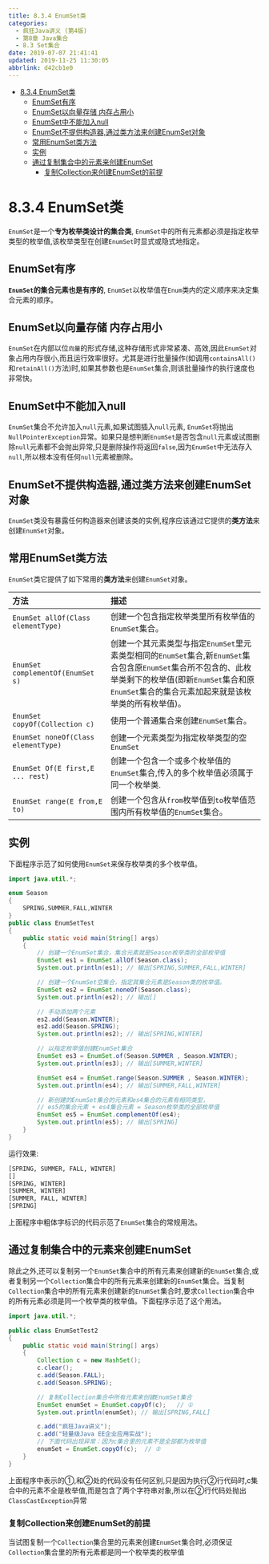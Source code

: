 ```yaml
---
title: 8.3.4 EnumSet类
categories: 
  - 疯狂Java讲义 (第4版)
  - 第8章 Java集合
  - 8.3 Set集合
date: 2019-07-07 21:41:41
updated: 2019-11-25 11:30:05
abbrlink: d42cb1e0
---
```

<div id='my_toc'>

- [8.3.4 EnumSet类](/JavaReadingNotes/d42cb1e0/#8-3-4-EnumSet类)
    - [EnumSet有序](/JavaReadingNotes/d42cb1e0/#EnumSet有序)
    - [EnumSet以向量存储 内存占用小](/JavaReadingNotes/d42cb1e0/#EnumSet以向量存储-内存占用小)
    - [EnumSet中不能加入null](/JavaReadingNotes/d42cb1e0/#EnumSet中不能加入null)
    - [EnumSet不提供构造器,通过类方法来创建EnumSet对象](/JavaReadingNotes/d42cb1e0/#EnumSet不提供构造器,通过类方法来创建EnumSet对象)
    - [常用EnumSet类方法](/JavaReadingNotes/d42cb1e0/#常用EnumSet类方法)
    - [实例](/JavaReadingNotes/d42cb1e0/#实例)
    - [通过复制集合中的元素来创建EnumSet](/JavaReadingNotes/d42cb1e0/#通过复制集合中的元素来创建EnumSet)
        - [复制Collection来创建EnumSet的前提](/JavaReadingNotes/d42cb1e0/#复制Collection来创建EnumSet的前提)

</div>
<!--more-->
<script>if (navigator.platform.toLowerCase() == 'win32'){document.getElementById('my_toc').style.display = 'none';}</script>

<!--end-->
<!--SSTStart-->
# 8.3.4 EnumSet类 #
`EnumSet`是一个**专为枚举类设计的集合类**, `EnumSet`中的所有元素都必须是指定枚举类型的枚举值,该枚举类型在创建`EnumSet`时显式或隐式地指定。
## EnumSet有序 ##
 **`EnumSet`的集合元素也是有序的**, `EnumSet`以枚举值在`Enum`类内的定义顺序来决定集合元素的顺序。
## EnumSet以向量存储 内存占用小 ##
`EnumSet`在内部以位`向量`的形式存储,这种存储形式非常紧凑、高效,因此`EnumSet`对象占用内存很小,而且运行效率很好。尤其是进行批量操作(如调用`containsAll()`和`retainAll()`方法)时,如果其参数也是`EnumSet`集合,则该批量操作的执行速度也非常快。
## EnumSet中不能加入null ##
`EnumSet`集合不允许加入`null`元素,如果试图插入`null`元素, `EnumSet`将抛出`NullPointerException`异常。如果只是想判断`EnumSet`是否包含`null`元素或试图删除`null`元素都不会抛出异常,只是删除操作将返回`false`,因为`EnumSet`中无法存入`null`,所以根本没有任何`null`元素被删除。
## EnumSet不提供构造器,通过类方法来创建EnumSet对象 ##
`EnumSet`类没有暴露任何构造器来创建该类的实例,程序应该通过它提供的**类方法**来创建`EnumSet`对象。
## 常用EnumSet类方法 ##
`EnumSet`类它提供了如下常用的**类方法**来创建`EnumSet`对象。

|方法|描述|
|:---|:---|
|`EnumSet allOf(Class elementType)`|创建一个包含指定枚举类里所有枚举值的`EnumSet`集合。|
|`EnumSet complementOf(EnumSet s)`|创建一个其元素类型与指定`EnumSet`里元素类型相同的`EnumSet`集合,新`EnumSet`集合包含原`EnumSet`集合所不包含的、此枚举类剩下的枚举值(即新`EnumSet`集合和原`EnumSet`集合的集合元素加起来就是该枚举类的所有枚举值)。|
|`EnumSet copyOf(Collection c)`|使用一个普通集合来创建`EnumSet`集合。|
|`EnumSet noneOf(Class elementType)`|创建一个元素类型为指定枚举类型的空`EnumSet`|
|`EnumSet Of(E first,E ... rest)`|创建一个包含一个或多个枚举值的`EnumSet`集合,传入的多个枚举值必须属于同一个枚举类.|
|`EnumSet range(E from,E to)`|创建一个包含从`from`枚举值到`to`枚举值范围内所有枚举值的`EnumSet`集合。|
## 实例 ##
下面程序示范了如何使用`EnumSet`来保存枚举类的多个枚举值。
```java
import java.util.*;

enum Season
{
	SPRING,SUMMER,FALL,WINTER
}
public class EnumSetTest
{
	public static void main(String[] args)
	{
		// 创建一个EnumSet集合，集合元素就是Season枚举类的全部枚举值
		EnumSet es1 = EnumSet.allOf(Season.class);
		System.out.println(es1); // 输出[SPRING,SUMMER,FALL,WINTER]

		// 创建一个EnumSet空集合，指定其集合元素是Season类的枚举值。
		EnumSet es2 = EnumSet.noneOf(Season.class);
		System.out.println(es2); // 输出[]

		// 手动添加两个元素
		es2.add(Season.WINTER);
		es2.add(Season.SPRING);
		System.out.println(es2); // 输出[SPRING,WINTER]

		// 以指定枚举值创建EnumSet集合
		EnumSet es3 = EnumSet.of(Season.SUMMER , Season.WINTER);
		System.out.println(es3); // 输出[SUMMER,WINTER]

		EnumSet es4 = EnumSet.range(Season.SUMMER , Season.WINTER);
		System.out.println(es4); // 输出[SUMMER,FALL,WINTER]

		// 新创建的EnumSet集合的元素和es4集合的元素有相同类型，
		// es5的集合元素 + es4集合元素 = Season枚举类的全部枚举值
		EnumSet es5 = EnumSet.complementOf(es4);
		System.out.println(es5); // 输出[SPRING]
	}
}
```
运行效果:
```cmd
[SPRING, SUMMER, FALL, WINTER]
[]
[SPRING, WINTER]
[SUMMER, WINTER]
[SUMMER, FALL, WINTER]
[SPRING]
```
上面程序中粗体字标识的代码示范了`EnumSet`集合的常规用法。
## 通过复制集合中的元素来创建EnumSet ##
除此之外,还可以复制另一个`EnumSet`集合中的所有元素来创建新的`EnumSet`集合,或者复制另一个`Collection`集合中的所有元素来创建新的`EnumSet`集合。当复制`Collection`集合中的所有元素来创建新的`EnumSet`集合时,要求`Collection`集合中的所有元素必须是同一个枚举类的枚举值。下面程序示范了这个用法。
```java
import java.util.*;

public class EnumSetTest2
{
	public static void main(String[] args)
	{
		Collection c = new HashSet();
		c.clear();
		c.add(Season.FALL);
		c.add(Season.SPRING);

		// 复制Collection集合中所有元素来创建EnumSet集合
		EnumSet enumSet = EnumSet.copyOf(c);   // ①
		System.out.println(enumSet); // 输出[SPRING,FALL]

		c.add("疯狂Java讲义");
		c.add("轻量级Java EE企业应用实战");
		// 下面代码出现异常：因为c集合里的元素不是全部都为枚举值
		enumSet = EnumSet.copyOf(c);  // ②
	}
}
```
上面程序中表示的①,和②处的代码没有任何区别,只是因为执行②行代码时,c集合中的元素不全是枚举值,而是包含了两个字符串对象,所以在②行代码处抛出`ClassCastException`异常
### 复制Collection来创建EnumSet的前提 ###
当试图复制一个`Collection`集合里的元素来创建`EnumSet`集合时,必须保证`Collection`集合里的所有元素都是同一个枚举类的枚举值
<!--SSTStop-->
